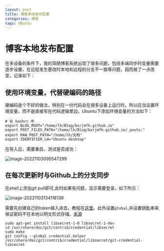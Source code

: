 ```yaml
---
layout: post
title: 博客本地发布配置
categories: 博客 
tags: UBuntu
---
```

# 博客本地发布配置

在多设备的条件下，我的简陋博客系统出现了很多问题，包括多端同步时变量需要逐步设置，在远程发生更改时本地和远程的分支不一致等问题，因而做了一点改变，记录如下：

## 使用环境变量，代替硬编码的路径

硬编码是个不好的做法，特别在一份代码会在很多设备上运行时，所以应当设置环境变量，而不是直接写在代码逻辑里边。Ubuntu下添加环境变量的方法如下：

```shell
# 在 bashrc 中
export BLOG_ROOT="/home/lh/Blog/bxrjmfh.github.io"
export POST_FILES_PATH="/home/lh/Blog/bxrjmfh.github.io/_posts:"
export RAW_POST_PATH="/home/lh/文档"
export IDENTIFIER_LH="Ubuntu desktop"
```

在导入后，需要重启，测试是否成功：

![image-20221103095547299](https://lh-picbed.oss-cn-chengdu.aliyuncs.com/image-20221103095547299.png)

## 在每次更新时与Github上的分支同步

在shell上添加git pull即可,此时如果有问题，显示需要登录，如下所示：

![image-20221103134118139](https://lh-picbed.oss-cn-chengdu.aliyuncs.com/image-20221103134118139.png)

需要先创建自己的token输入进去，教程在[这里](https://blog.csdn.net/qq_33320324/article/details/121893271)。此外设置`global`,并设置钥匙串来保证密码不在本地以明文形式存储。[来源](https://stackoverflow.com/questions/13385690/how-to-use-git-with-gnome-keyring-integration#:~:text=%40marcosdsanchez%27s%20answer%20is%20for%20Arch,helper%20/usr/share/doc/git)

```shell
sudo apt-get install libsecret-1-0 libsecret-1-dev
cd /usr/share/doc/git/contrib/credential/libsecret
sudo make
git config --global credential.helper /usr/share/doc/git/contrib/credential/libsecret/git-credential-libsecret
```



